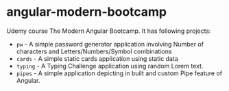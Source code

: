 # angular-modern-bootcamp
Udemy course The Modern Angular Bootcamp.
It has following projects:
* `pw` - A simple password generator application involving Number of characters and Letters/Numbers/Symbol combinations
* `cards` - A simple static cards application using static data
* `typing` - A Typing Challenge application using random Lorem text.
* `pipes` - A simple application depicting in built and custom Pipe feature of Angular.
